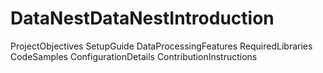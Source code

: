 # DataNestDataNestIntroduction
ProjectObjectives
SetupGuide
DataProcessingFeatures
RequiredLibraries
CodeSamples
ConfigurationDetails
ContributionInstructions
